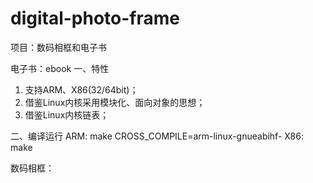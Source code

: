 # digital-photo-frame
项目：数码相框和电子书

电子书：ebook
一、特性
1. 支持ARM、X86(32/64bit)；
2. 借鉴Linux内核采用模块化、面向对象的思想；
3. 借鉴Linux内核链表；


二、编译运行
ARM: make CROSS_COMPILE=arm-linux-gnueabihf-
X86: make




数码相框：
